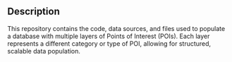 ## Description

This repository contains the code, data sources, and files used to populate a database with multiple layers of Points of Interest (POIs). Each layer represents a different category or type of POI, allowing for structured, scalable data population.


